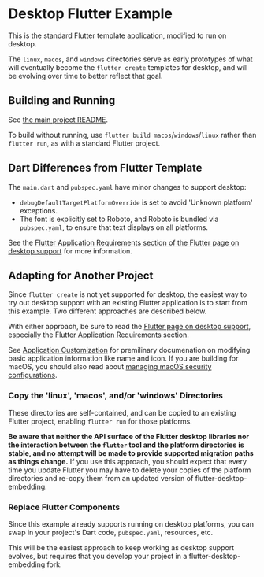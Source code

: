 # Desktop Flutter Example

This is the standard Flutter template application, modified to run on desktop.

The `linux`, `macos`, and `windows` directories serve as early prototypes of
what will eventually become the `flutter create` templates for desktop, and will
be evolving over time to better reflect that goal.

## Building and Running

See [the main project README](../README.md).

To build without running, use `flutter build macos`/`windows`/`linux` rather than `flutter run`, as with
a standard Flutter project.

## Dart Differences from Flutter Template

The `main.dart` and `pubspec.yaml` have minor changes to support desktop:
* `debugDefaultTargetPlatformOverride` is set to avoid 'Unknown platform'
  exceptions.
* The font is explicitly set to Roboto, and Roboto is bundled via
  `pubspec.yaml`, to ensure that text displays on all platforms.

See the [Flutter Application Requirements section of the Flutter page on
desktop support](https://github.com/flutter/flutter/wiki/Desktop-shells#flutter-application-requirements)
for more information.

## Adapting for Another Project

Since `flutter create` is not yet supported for desktop, the easiest way to
try out desktop support with an existing Flutter application is to start
from this example. Two different approaches are described below.

With either approach, be sure to read the [Flutter page on desktop
support](https://github.com/flutter/flutter/wiki/Desktop-shells), especially
the [Flutter Application Requirements
section](https://github.com/flutter/flutter/wiki/Desktop-shells#flutter-application-requirements).

See [Application Customization](App-Customization.md) for premilinary
documenation on modifying basic application information like name and icon.
If you are building for macOS, you should also read about [managing macOS
security configurations](../macOS-Security.md).

### Copy the 'linux', 'macos', and/or 'windows' Directories

These directories are self-contained, and can be copied to an existing
Flutter project, enabling `flutter run` for those platforms.

**Be aware that neither the API surface of the Flutter desktop libraries nor the
interaction between the `flutter` tool and the platform directories is stable,
and no attempt will be made to provide supported migration paths as things
change.** If you use this approach, you should expect that every time you
update Flutter you may have to delete your copies of the platform
directories and re-copy them from an updated version of
flutter-desktop-embedding.

### Replace Flutter Components

Since this example already supports running on desktop platforms, you can
swap in your project's Dart code, `pubspec.yaml`, resources, etc.

This will be the easiest approach to keep working as desktop support evolves,
but requires that you develop your project in a flutter-desktop-embedding
fork.
